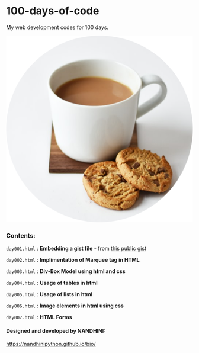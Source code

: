 # 100-days-of-code
My web development codes for 100 days.

![my image](https://github.com/NandhiniPython/100-days-of-code/blob/main/images/myimg.png)

### Contents:

`day001.html` : **Embedding a gist file** - from [this public gist](https://gist.github.com/NandhiniPython/a5b69d7fae3d051c462341c28bf79fa9)

`day002.html` : **Implimentation of Marquee tag in HTML**

`day003.html` : **Div-Box Model using html and css**

`day004.html` : **Usage of tables in html**

`day005.html` : **Usage of lists in html**

`day006.html` : **Image elements in html using css**

`day007.html` : **HTML Forms**


#### Designed and developed by NANDHINI:

https://nandhinipython.github.io/bio/
